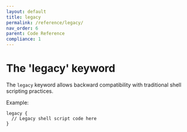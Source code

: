 ```yaml
---
layout: default
title: legacy
permalink: /reference/legacy/
nav_order: 6
parent: Code Reference
compliance: 1
---
```


# The 'legacy' keyword

The `legacy` keyword allows backward compatibility with traditional shell scripting practices.

Example:

```mush
legacy {
  // Legacy shell script code here
}
```

